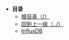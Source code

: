 * **目录**
    * [根目录（/）](/README)
    * [回到上一级（../）](/doc/03-数据库/README)
    * [InfluxDB](/doc/03-数据库/05-InfluxDB/influxdb.md)
